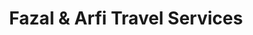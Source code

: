 ---
title: "Fazal & Arfi Travel Services"
url: /karachi/fazal-and-arfi-travel-services/
shop: travel agency
---